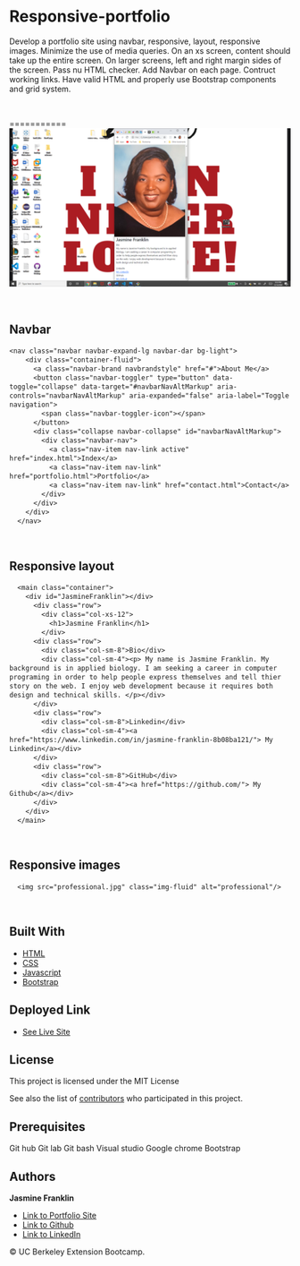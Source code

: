 # Responsive-portfolio

Develop a portfolio site using navbar, responsive, layout, responsive images. Minimize the use of media queries. On an xs screen, content should take up the entire screen. On larger screens, left and right margin sides of the screen. Pass nu HTML checker. Add Navbar on each page. Contruct working links. Have valid HTML and properly use Bootstrap components and grid system.

<br>

===========
![Image](mobileview.png)

<br>

## Navbar

```
<nav class="navbar navbar-expand-lg navbar-dar bg-light">
    <div class="container-fluid">
      <a class="navbar-brand navbrandstyle" href="#">About Me</a>
      <button class="navbar-toggler" type="button" data-toggle="collapse" data-target="#navbarNavAltMarkup" aria-controls="navbarNavAltMarkup" aria-expanded="false" aria-label="Toggle navigation">
        <span class="navbar-toggler-icon"></span>
      </button>
      <div class="collapse navbar-collapse" id="navbarNavAltMarkup">
        <div class="navbar-nav">
          <a class="nav-item nav-link active" href="index.html">Index</a>
          <a class="nav-item nav-link" href="portfolio.html">Portfolio</a>
          <a class="nav-item nav-link" href="contact.html">Contact</a>
        </div>
      </div>
    </div>
  </nav>
```
<br>

## Responsive layout

```
  <main class="container"> 
    <div id="JasmineFranklin"></div>
      <div class="row">
        <div class="col-xs-12">
          <h1>Jasmine Franklin</h1>
        </div>
      <div class="row">
        <div class="col-sm-8">Bio</div>
        <div class="col-sm-4"><p> My name is Jasmine Franklin. My background is in applied biology. I am seeking a career in computer programing in order to help people express themselves and tell thier story on the web. I enjoy web development because it requires both design and technical skills. </p></div>
      </div>
      <div class="row">
        <div class="col-sm-8">Linkedin</div>
        <div class="col-sm-4"><a href="https://www.linkedin.com/in/jasmine-franklin-8b08ba121/"> My Linkedin</a></div>
      </div>
      <div class="row">
        <div class="col-sm-8">GitHub</div>
        <div class="col-sm-4"><a href="https://github.com/"> My Github</a></div>
      </div>
    </div>
  </main>
```
<br>

## Responsive images

```
  <img src="professional.jpg" class="img-fluid" alt="professional"/>
```

<br>

## Built With

* [HTML](https://developer.mozilla.org/en-US/docs/Web/HTML)
* [CSS](https://developer.mozilla.org/en-US/docs/Web/CSS)
* [Javascript](https://developer.mozilla.org/en-US/docs/Web/JavaScript)
* [Bootstrap](https://getbootstrap.com/)

## Deployed Link

* [See Live Site](https://jas-f.github.io/responsive-portfolio/)

## License

This project is licensed under the MIT License 

See also the list of [contributors](https://github.com/your/project/contributors) who participated in this project.

## Prerequisites

Git hub
Git lab
Git bash
Visual studio
Google chrome
Bootstrap
## Authors

**Jasmine Franklin** 

- [Link to Portfolio Site](https://jas-f.github.io/responsive-portfolio/)
- [Link to Github](https://github.com/)
- [Link to LinkedIn](https://www.linkedin.com/in/jasmine-franklin-8b08ba121)

<p>&copy; UC Berkeley Extension Bootcamp.</p>


